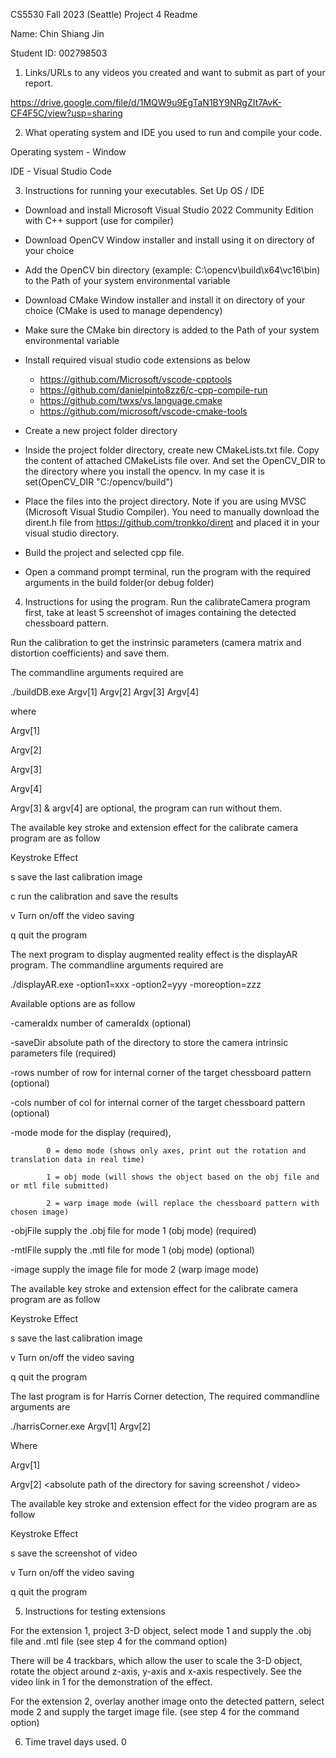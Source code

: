CS5530 Fall 2023 (Seattle) Project 4 Readme

Name: Chin Shiang Jin

Student ID: 002798503

1. Links/URLs to any videos you created and want to submit as part of your report.

https://drive.google.com/file/d/1MQW9u9EgTaN1BY9NRgZIt7AvK-CF4F5C/view?usp=sharing

2. What operating system and IDE you used to run and compile your code.

Operating system - Window

IDE - Visual Studio Code

3. Instructions for running your executables.
Set Up OS / IDE
- Download and install Microsoft Visual Studio 2022 Community Edition with C++ support (use for compiler)
- Download OpenCV Window installer and install using it on directory of your choice
- Add the OpenCV bin directory (example: C:\opencv\build\x64\vc16\bin) to the Path of your system environmental variable
- Download CMake Window installer and install it on directory of your choice (CMake is used to manage dependency)
- Make sure the CMake bin directory is added to the Path of your system environmental variable
- Install required visual studio code extensions as below
	- https://github.com/Microsoft/vscode-cpptools
	- https://github.com/danielpinto8zz6/c-cpp-compile-run
	- https://github.com/twxs/vs.language.cmake
	- https://github.com/microsoft/vscode-cmake-tools
- Create a new project folder directory
- Inside the project folder directory, create new CMakeLists.txt file. Copy the content of attached CMakeLists file over. 
And set the OpenCV_DIR to the directory where you install the opencv. In my case it is set(OpenCV_DIR "C:/opencv/build")
- Place the files into the project directory. Note if you are using MVSC (Microsoft Visual Studio Compiler). 
You need to manually download the dirent.h file from https://github.com/tronkko/dirent
and placed it in your visual studio directory. 

- Build the project and selected cpp file. 
- Open a command prompt terminal, run the program with the required arguments in the build folder(or debug folder)


4. Instructions for using the program. 
Run the calibrateCamera program first, take at least 5 screenshot of images containing the detected chessboard pattern. 

Run the calibration to get the instrinsic parameters (camera matrix and distortion coefficients) and save them. 

The commandline arguments required are  

./buildDB.exe Argv[1] Argv[2] Argv[3] Argv[4] 

where

Argv[1] 	<camera idx of video feed>

Argv[2]		<absolute path of the directory to store the camera intrinsic parameters file>

Argv[3] 	<number of row for internal corner of the target chessboard pattern>

Argv[4] 	<number of col for internal corner of the target chessboard pattern>

Argv[3] & argv[4] are optional, the program can run without them. 

The available key stroke and extension effect for the calibrate camera program are as follow

Keystroke 	Effect

s			save the last calibration image

c			run the calibration and save the results

v			Turn on/off the video saving

q			quit the program


The next program to display augmented reality effect is the displayAR program. The commandline arguments required are

./displayAR.exe	-option1=xxx -option2=yyy -moreoption=zzz

Available options are as follow

-cameraIdx 	number of cameraIdx (optional)

-saveDir 	absolute path of the directory to store the camera intrinsic parameters file (required)

-rows		number of row for internal corner of the target chessboard pattern (optional)

-cols		number of col for internal corner of the target chessboard pattern (optional)

-mode		mode for the display (required), 
			
			0 = demo mode (shows only axes, print out the rotation and translation data in real time)

			1 = obj mode (will shows the object based on the obj file and or mtl file submitted)
			
			2 = warp image mode (will replace the chessboard pattern with chosen image)
			
-objFile	supply the .obj file for mode 1 (obj mode) (required)

-mtlFile	supply the .mtl file for mode 1 (obj mode) (optional)

-image		supply the image file for mode 2 (warp image mode)

The available key stroke and extension effect for the calibrate camera program are as follow

Keystroke 	Effect

s			save the last calibration image

v			Turn on/off the video saving

q			quit the program


The last program is for Harris Corner detection, The required commandline arguments are

./harrisCorner.exe	Argv[1] Argv[2] 

Where 

Argv[1] 	<camera idx of video feed>

Argv[2]		<absolute path of the directory for saving screenshot / video>

The available key stroke and extension effect for the video program are as follow

Keystroke 	Effect

s			save the screenshot of video

v			Turn on/off the video saving

q			quit the program

5. Instructions for testing extensions 

For the extension 1, project 3-D object, select mode 1 and supply the .obj file and .mtl file (see step 4 for the command option)

There will be 4 trackbars, which allow the user to scale the 3-D object, rotate the object around z-axis, y-axis and x-axis respectively. 
See the video link in 1 for the demonstration of the effect. 

For the extension 2, overlay another image onto the detected pattern, select mode 2 and supply the target image file. (see step 4 for the command option)

6. Time travel days used. 
0 